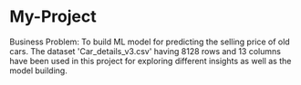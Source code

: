 # My-Project
Business Problem: To build  ML model for predicting the selling price of old cars.
The dataset 'Car_details_v3.csv' having 8128 rows and 13 columns have been used in this project for exploring different insights as well as the model building.
